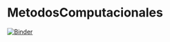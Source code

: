 # MetodosComputacionales
[![Binder](https://mybinder.org/badge_logo.svg)](https://mybinder.org/v2/gh/m-mejiap/MetodosComputacionales.git/master)
